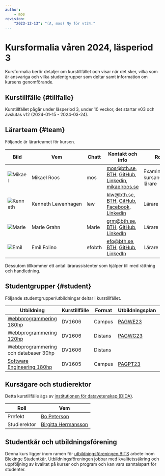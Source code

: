 ```yaml
---
author:
    - mos
revision:
    "2023-12-13": "(A, mos) Ny för vt24."
...
```

Kursformalia våren 2024, läsperiod 3
==================================

Kursformalia berör detaljer om kurstillfället och visar när det sker, vilka som är ansvariga och vilka studentgrupper som deltar samt information om kursens genomförande.

<!--more-->



Kurstillfälle {#tillfalle}
----------------------------------

Kurstillfället pågår under läsperiod 3, under 10 veckor, det startar v03 och avslutas v12 (2024-01-15 - 2024-03-24).



Lärarteam {#team}
----------------------------------

Följande är lärarteamet för kursen.

| Bild    | Vem         | Chatt | Kontakt och info | Roll |
|---------|-------------|-------|------------------|------|
| ![Mikael](image/mikael-roos/mos-tjaro.jpg?w=100&h=100&cf&a=27,12,18,10) | Mikael&nbsp;Roos | mos   | mos@bth.se, [BTH](https://www.bth.se/staff/mikael-roos-mos/), [GitHub](https://github.com/mosbth), [Linkedin](http://www.linkedin.com/in/pt90mr), [mikaelroos.se](https://mikaelroos.se) | Examinator, kursansvarig, lärare
| ![Kenneth](image/lararteam/kenneth.jpg?w=100&h=100&cf) | Kenneth&nbsp;Lewenhagen | lew   | klw@bth.se, [BTH](https://www.bth.se/?s=klw&searchtype=employee), [GitHub](https://github.com/lewenhagen), [Facebook](http://www.facebook.com/kenneth.lewenhagen), [Linkedin](http://www.linkedin.com/in/kennethlewenhagen) | Lärare
| ![Marie](image/lararteam/marie.jpg?w=100&h=100&cf) | Marie&nbsp;Grahn | Marie | grm@bth.se, [BTH](https://www.bth.se/?s=grm&searchtype=employee), [GitHub](https://github.com/epkmagr), [LinkedIn](https://se.linkedin.com/in/marie-grahn-32548811a/) | Lärare
| ![Emil](image/lararteam/emil.jpg?w=100&h=100&cf) | Emil&nbsp;Folino | efobth | efo@bth.se, [BTH](https://www.bth.se/?s=efo&searchtype=employee), [GitHub](https://github.com/emilfolino), [LinkedIn](https://se.linkedin.com/in/emil-folino-23a7002a) | Lärare

Dessutom tillkommer ett antal lärarassistenter som hjälper till med rättning och handledning.




Studentgrupper {#student}
----------------------------------

Följande studentgrupper/utbildningar deltar i kurstillfället.

| Utbildning | Kurstillfälle | Format | Utbildningsplan | Ansvarig |
|------------|--------------|--------|-----------------|----------|
| [Webbprogrammering 180hp](https://www.bth.se/utbildning/program/pagwe/) | DV1606 | Campus | [PAGWE23](http://edu.bth.se/utbildningsplaner/PAGWE_HT-23.pdf) | Mikael Roos mos@bth.se |
| [Webbprogrammering 120hp](https://www.bth.se/utbildning/program/pagwg/) | DV1606 | Distans | [PAGWG23](http://edu.bth.se/utbildningsplaner/PAGWG_HT-23.pdf) | Mikael Roos mos@bth.se |
| Webbprogrammering och databaser 30hp | DV1606 | Distans |   | Mikael Roos mos@bth.se |
| [Software Engineering 180hp](https://www.bth.se/utbildning/program/pagpt/) | DV1605 | Campus | [PAGPT23](http://edu.bth.se/utbildningsplaner/PAGPT_HT-23.pdf) | Torbjörn Fridensköld torbjorn.fridenskold@bth.se  |


<!--
Studentgrupper {#student}
----------------------------------

Följande studentgrupper/utbildningar deltar i kurstillfället.

| Utbildning | Kurstillfälle | Format | Utbildningsplan | Ansvarig |
|------------|--------------|--------|-----------------|----------|
| [Webbprogrammering 180hp](https://www.bth.se/utbildning/program/pagwe/) | [DV1606 vt22lp3](http://www.bth.se/utbildning/program-och-kurser/kurser/20231/BTWD7) | Campus | [PAGWE21](http://edu.bth.se/utbildningsplaner/PAGWE_HT-21.pdf) | Mikael Roos mos@bth.se |
| [Webbprogrammering 120hp](https://www.bth.se/utbildning/program/pagwg/) | [DV1606 vt22lp3](http://www.bth.se/utbildning/program-och-kurser/kurser/20231/BAMHL) | Distans | [PAGWG21](http://edu.bth.se/utbildningsplaner/PAGWG_HT-21.pdf) | Mikael Roos mos@bth.se |
| [Webbprogrammering och databaser 30hp](https://www.bth.se/utbildning/program-och-kurser/kurspaket/20212/KP671/) | DV1606 vt22lp3 | Distans | Se kursssidan | Mikael Roos mos@bth.se |
| [Software Engineering 180hp](https://www.bth.se/utbildning/program/pagpt/) | [DV1605 vt21lp3](http://www.bth.se/utbildning/program-och-kurser/kurser/20231/BK9TW) | Campus | [PAGPT21](http://edu.bth.se/utbildningsplaner/PAGPT_HT-21.pdf) | Torbjörn Fridensköld torbjorn.fridenskold@bth.se  |
-->



Kursägare och studierektor
----------------------------------

Detta kurstillfälle ägs av [institutionen för datavetenskap (DIDA)](https://www.bth.se/om-oss/institutioner/dida/).

| Roll | Vem |
|------|-----|
| Prefekt | [Bo Peterson](https://www.bth.se/?s=Bo+Peterson&searchtype=employee) |
| Studierektor | [Birgitta Hermansson](https://www.bth.se/?s=Hermanson%2C+Birgitta+) |

<!--
| Studierektor | [Anders Nelson](https://www.bth.se/eng/?s=Anders+Nelsson) |
-->



Studentkår och utbildningsförening
----------------------------------

Denna kurs ligger inom ramen för [utbildningsföreningen BITS](https://www.bthstudent.se/utbildning/utbildningsforeningar/) arbete inom [Blekinge Studentkår](https://www.bthstudent.se/). Utbildningsföreningen jobbar med kvalitetssäkring och uppföljning av kvalitet på kurser och program och kan vara samtalspart för studenter.
